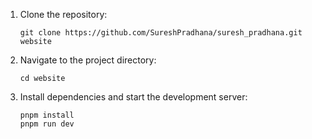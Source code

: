 1. Clone the repository:
   ```
   git clone https://github.com/SureshPradhana/suresh_pradhana.git website
   ```

2. Navigate to the project directory:
   ```
   cd website
   ```

3. Install dependencies and start the development server:
   ```
   pnpm install
   pnpm run dev
   ```


